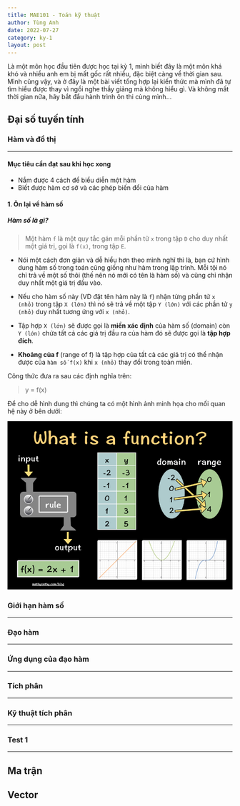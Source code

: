 ```yaml
---
title: MAE101 - Toán kỹ thuật
author: Tùng Anh
date: 2022-07-27
category: ky-1
layout: post
---
```


Là một môn học đầu tiên được học tại kỳ 1, mình biết đây là một môn khá khó và nhiều anh em bị mất gốc rất nhiều, đặc biệt càng về thời gian sau. Mình cũng vậy, và ở đây là một bài viết tổng hợp lại kiến thức mà mình đã tự tìm hiểu được thay vì ngồi nghe thầy giảng mà không hiểu gì. Và không mất thời gian nữa, hãy bắt đầu hành trình ôn thi cùng mình...

## Đại số tuyến tính

### Hàm và đồ thị

---

#### Mục tiêu cần đạt sau khi học xong

- Nắm được 4 cách để biểu diễn một hàm
- Biết được hàm cơ sở và các phép biến đổi của hàm

#### 1. Ôn lại về hàm số

##### Hàm số là gì?

> Một hàm `f` là một quy tắc gán mỗi phần tử `x` trong tập `D` cho duy nhất một giá trị, gọi là `f(x)`, trong tập `E`.

- Nói một cách đơn giản và dễ hiểu hơn theo mình nghĩ thì là, bạn cứ hình dung hàm số trong toán cũng giống như hàm trong lập trình. Mỗi tội nó chỉ trả về một số thôi (thế nên nó mới có tên là hàm số) và cũng chỉ nhận duy nhất một giá trị đầu vào.
- Nếu cho hàm số này (VD đặt tên hàm này là `f`) nhận từng phần tử `x (nhỏ)` trong tập `X (lớn)` thì nó sẽ trả về một tập `Y (lớn)` với các phần tử `y (nhỏ)` duy nhất tương ứng với `x (nhỏ)`.

- Tập hợp `X (lớn)` sẽ được gọi là **miền xác định** của hàm số (domain) còn `Y (lớn)` chứa tất cả các giá trị đầu ra của hàm đó sẽ được gọi là **tập hợp đích**.
- **Khoảng của f** (range of f) là tập hợp của tất cả các giá trị có thể nhận được của `hàm số f(x)` khi `x (nhỏ)` thay đổi trong toàn miền.

Công thức đưa ra sau các định nghĩa trên:

> y = f(x)

Để cho dễ hình dung thì chúng ta có một hình ảnh minh họa cho mối quan hệ này ở bên dưới:

![Ảnh minh họa về mối quan hệ của 2 tập hợp trong hàm số](/assets/minh-hoa-ve-ham-so.png)

### Giới hạn hàm số

---

### Đạo hàm

---

### Ứng dụng của đạo hàm

---

### Tích phân

---

### Kỹ thuật tích phân

---

### Test 1

---

## Ma trận

## Vector
